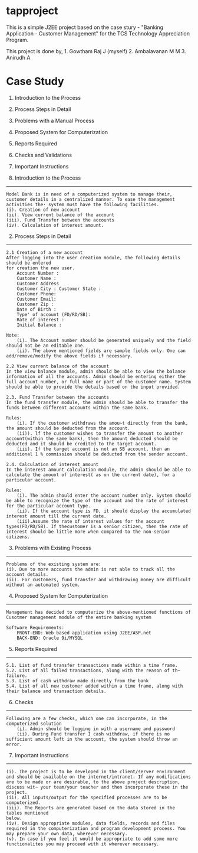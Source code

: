 tapproject
==========
This is a simple J2EE project based on the case stury - "Banking Application - Customer Management" for the TCS Technology Appreciation Program.

This project is done by,
    1. Gowtham Raj J (myself)
    2. Ambalavanan M M
    3. Anirudh A

Case Study
==========
1. Introduction to the Process
2. Process Steps in Detail
3. Problems with a Manual Process
4. Proposed System for Computerization
5. Reports Required
6. Checks and Validations
7. Important Instructions

1. Introduction to the Process
------------------------------
    Model Bank is in need of a computerized system to manage their, customer details in a centralized manner. To ease the management activities the· system must have the following facilities.
    (i). Creation of new account
    (ii). View current balance of the account
    (iii). Fund Transfer between the accounts
    (iv). Calculation of interest amount.

2. Process Steps in Detail
--------------------------

    2.1 Creation of a new account
    After logging into the user creation module, the following details should be entered
    for creation the new user.
        Account Number :
        Customer Name :
        Customer Address
        Customer City : Customer State :
        Customer Phone:
        Customer Email:
        Customer Zip :
        Date of Birth :
        Type' of account (FD/RD/SB):
        Rate of interest :
        Initial Balance :

    Note:
        (i). The Account number should be generated uniquely and the field should not be an editable one.
        (ii). The above mentioned fields are sample fields only. One can add/remove/modify the above fields if necessary.
    
    2.2 View current balance of the account
    In the view balance module, admin should be able to view the balance information of all the accounts. Admin should be entering either the full account number, or full name or part of the customer name. System should be able to provide the details based on the input provided.

    2.3. Fund Transfer between the accounts
    In the fund transfer module, the admin should be able to transfer the funds between different accounts within the same bank.

    Rules:
        (i). If the customer withdraws the amou~t directly from the bank, the amount should be deducted from the account.
        (ii)). lf the customer wishes to transfer the amount to another account(within the same bank), then the amount deducted should be deducted and it should be credited to the target account.
        (iii). If the target account is not an SB account, then an additional 1 % commission should be deducted from the sender account.

    2.4. Calculation of interest amount
    In the interest amount calculation module, the admin should be able to calculate the amount of interest( as on the current date), for a particular account.
    
    Rules:
        (i). The admin should enter the account number only. System should be able to recognize the type of the account and the rate of interest for the particular account type.
        (ii). If the account type is FD, it should display the accumulated interest amount till the current date.
        (iii).Assume the rate of interest values for the account types(FD/RD/SB). If thecustomer is a senior citizen, then the rate of interest should be little more when compared to the non-senior citizens.

3. Problems with Existing Process
---------------------------------
    Problems of the existing system are:
    (i). Due to more accounts the admin is not able to track all the account details.
    (ii). For customers, fund transfer and withdrawing money are difficult without an automated system.

4. Proposed System for Computerization
--------------------------------------
    Management has decided to computerize the above-mentioned functions of Cusotmer management module of the entire banking system

    Software Requirements:
        FRONT-END: Web based application using J2EE/ASP.net
        BACK-END: Oracle 9i/MYSQL

5. Reports Required
-------------------
    5.1. List of fund transfer transactions made within a time frame.
    5.2. List of all failed transactions, along with the reason of th~ failure.
    5.3. List of cash withdraw made directly from the bank
    5.4. List of all new customer added within a time frame, along with their balance and transaction details.

6. Checks
---------
    Following are a few checks, which one can incorporate, in the computerized solution
        (i). Admin should be logging in with a username and password
        (ii). During Fund transfer I cash withdraw, if there is no sufficient amount left in the account, the system should throw an error.

7. Important Instructions
-------------------------
    (i). The project is to be developed in the client/server environment and should be available on the internet/intranet. If any modifications are to be made or are desirable, to the above project description, discuss wit~ your team/your teacher and then incorporate these in the project.
    (ii). All inputs/output for the specified processes are to be computerized.
    (iii). The Reports are generated based on the data stored in the tables mentioned
    below.
    (iv). Design appropriate modules, data fields, records and files required in the computerization and program development process. You may prepare your own data, wherever necessary.
    (v). In case if you feel it would be appropriate to add some more functionalites you may proceed with it wherever necessary.
